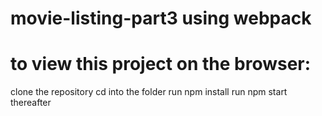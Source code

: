 # movie-listing-part3 using webpack
# to view this project on the browser:
clone the repository
cd into the  folder
run npm install
run npm start thereafter